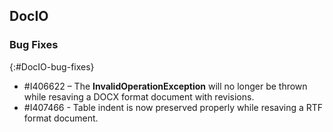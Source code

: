 ## DocIO

### Bug Fixes
{:#DocIO-bug-fixes}

* \#I406622 – The **InvalidOperationException** will no longer be thrown while resaving a DOCX format document with revisions. 
* \#I407466 - Table indent is now preserved properly while resaving a RTF format document.
